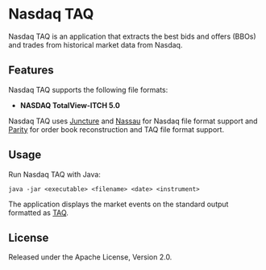 Nasdaq TAQ
==========

Nasdaq TAQ is an application that extracts the best bids and offers (BBOs) and
trades from historical market data from Nasdaq.


Features
--------

Nasdaq TAQ supports the following file formats:

- **NASDAQ TotalView-ITCH 5.0**

Nasdaq TAQ uses [Juncture][] and [Nassau][] for Nasdaq file format support and
[Parity][] for order book reconstruction and TAQ file format support.

  [Juncture]: https://github.com/paritytrading/juncture
  [Nassau]:   https://github.com/paritytrading/nassau
  [Parity]:   https://github.com/paritytrading/parity


Usage
-----

Run Nasdaq TAQ with Java:

    java -jar <executable> <filename> <date> <instrument>

The application displays the market events on the standard output formatted as
[TAQ][].

  [TAQ]: https://github.com/paritytrading/parity/blob/master/parity-file/doc/TAQ.md


License
-------

Released under the Apache License, Version 2.0.
